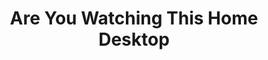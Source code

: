---
title: Are You Watching This Home Desktop
image: images/slides/ruwt-home-desktop.jpg
width: 2500
height: 1406
---